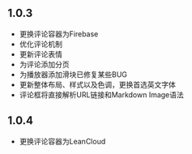 ## 1.0.3
- 更换评论容器为Firebase
- 优化评论机制
- 更新评论表情
- 为评论添加分页
- 为播放器添加滑块已修复某些BUG
- 更新整体布局、样式以及色调，更换首选英文字体
- 评论框将直接解析URL链接和Markdown Image语法

## 1.0.4
- 更换评论容器为LeanCloud
